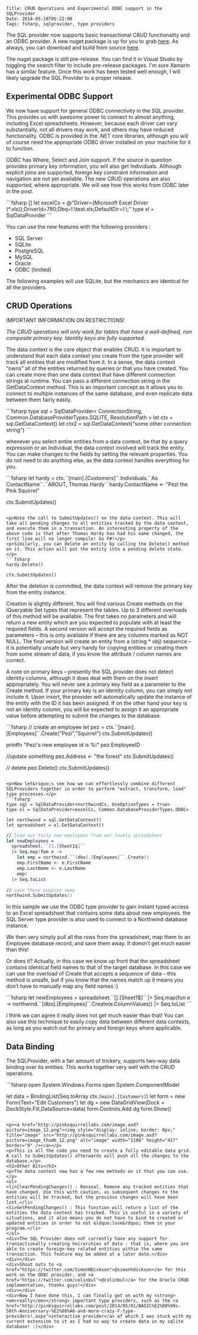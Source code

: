     Title: CRUD Operations and Experimental ODBC support in the SQLProvider
    Date: 2014-05-18T05:22:00
    Tags: fsharp, sqlprovider, type providers

<p>The SQL provider now supports basic transactional CRUD functionality and an ODBC provider. A new nuget package is up for you to grab <a href="https://www.nuget.org/packages/SQLProvider/0.0.9-alpha">here</a>. As always, you can download and build from source <a href="https://github.com/fsprojects/SQLProvider">here</a>.</p>
<p>The nuget package is still pre-release. You can find it in Visual Studio by toggling the search filter to include pre-release packages. I'm sure Xamarin has a similar feature. Once this work has been tested well enough, I will likely upgrade the SQL Provider to a proper release.</p>
<!-- more -->

<h2>Experimental ODBC Support</h2>
<p>We now have support for general ODBC connectivity in the SQL provider. This provides us with awesome power to connect to almost anything, including Excel spreadsheets. However, because each driver can vary substantially, not all drivers may work, and others may have reduced functionality. ODBC is provided in the .NET core libraries, although you will of course need the appropriate ODBC driver installed on your machine for it to function.</p>
<p>ODBC has Where, Select and Join support. If the source in question provides primary key information, you will also get Individuals. Although explicit joins are supported, foreign key constraint information and navigation are not yet available. The new CRUD operations are also supported, where appropriate. We will see how this works from ODBC later in the post.</p>
```fsharp
[<Literal>] 
let excelCs = @"Driver={Microsoft Excel Driver (*.xls)};DriverId=790;Dbq=I:\test.xls;DefaultDir=I:\;" 
type xl = SqlDataProvider<excelCs, Common.DatabaseProviderTypes.ODBC>
```

<p>You can use the new features with the following providers :</p>
<ul>
<li>SQL Server</li>
<li>SQLite</li>
<li>PostgreSQL</li>
<li>MySQL</li>
<li>Oracle</li>
<li>ODBC (limited)</li>
</ul>
<p>The following examples will use SQLite, but the mechanics are identical for all the providers.</p>
<h2>CRUD Operations</h2>
<p>IMPORTANT IMFORMATION ON RESTRICTIONS!</p>
<p><em>The CRUD operations will only work for tables that have a well-defined, non composite primary key. Identity keys are fully supported.</em></p>
<p>The data context is the core object that enables CRUD. It is important to understand that each data context you create from the type provider will track all entities that are modified from it. In a sense, the data context &ldquo;owns&rdquo; all of the entities returned by queries or that you have created. You can create more than one data context that have different connection strings at runtime. You can pass a different connection string in the GetDataContext method. This is an important concept as it allows you to connect to multiple instances of the same database, and even replicate data between them fairly easily.</p>
```fsharp
type sql = SqlDataProvider< ConnectionString, Common.DatabaseProviderTypes.SQLITE, ResolutionPath > 
let ctx = sql.GetDataContext() 
let ctx2 = sql.GetDataContext("some other connection string")
```

<p>whenever you select entire entities from a data context, be that by a query expression or an Individual, the data context involved will track the entity. You can make changes to the fields by setting the relevant properties. You do not need to do anything else, as the data context handles everything for you.</p>
```fsharp
let hardy = ctx.``[main].[Customers]``.Individuals.``As ContactName``.``AROUT, Thomas Hardy`` 
hardy.ContactName <- "Pezi the Pink Squirrel"

ctx.SubmitUpdates()
```

<p>Note the call to SubmitUpdates() on the data context. This will take all pending changes to all entities tracked by the data context, and execute them in a transaction. An interesting property of the above code is that after Thomas Hardy has had his name changed, the first line will no longer compile! Go F#!</p>
<p>Similarly, you can delete an entity by calling the Delete() method on it. This action will put the entity into a pending delete state.</p>
```fsharp
hardy.Delete()

ctx.SubmitUpdates()
```

<p>After the deletion is committed, the data context will remove the primary key from the entity instance.</p>
<p>Creation is slightly different. You will find various Create methods on the IQueryable Set types that represent the tables. Up to 3 different overloads of this method will be available. The first takes no parameters and will return a new entity which are you expected to populate with at least the required fields. A second version will accept the required fields as parameters &ndash; this is only available if there are any columns marked as NOT NULL. The final version will create an entity from a (string * obj) sequence &ndash; it is potentially unsafe but very handy for copying entities or creating them from some stream of data, if you know the attribute / column names are correct.</p>
<p>A note on primary keys &ndash; presently the SQL provider does not detect identity columns, although it does deal with them on the insert appropriately. You will never see a primary key field as a parameter to the Create method. If your primary key is an identity column, you can simply not include it. Upon insert, the provider will automatically update the instance of the entity with the ID it has been assigned. If on the other hand your key is not an identity column, you will be expected to assign it an appropriate value before attempting to submit the changes to the database.</p>
```fsharp
// create an employee 
let pez = ctx.``[main].[Employees]``.Create("Pezi","Squirrel") 
ctx.SubmitUpdates()

printfn "Pezi's new employee id is %i" pez.EmployeeID

//update something 
pez.Address <- "the forest" 
ctx.SubmitUpdates()

// delete 
pez.Delete() 
ctx.SubmitUpdates()
```

<p>Now let&rsquo;s see how we can effortlessly combine different SQLProviders together in order to perform "extract, transform, load" type processes.</p>
```fsharp
type sql = SqlDataProvider<northwindCs, UseOptionTypes = true> 
type xl = SqlDataProvider<excelCs, Common.DatabaseProviderTypes.ODBC>

let northwind = sql.GetDataContext() 
let spreadsheet = xl.GetDataContext()

```

```fsharp
// load our tasty new employees from our lovely spreadsheet
let newEmployees = 
  spreadsheet.``[].[Sheet1$]`` 
  |> Seq.map(fun e -> 
    let emp = northwind.``[dbo].[Employees]``.Create() 
    emp.FirstName <- e.FirstName 
    emp.LastName <- e.LastName 
    emp) 
  |> Seq.toList

// save those puppies away 
northwind.SubmitUpdates()
```

<p>In this sample we use the ODBC type provider to gain instant typed access to an Excel spreadsheet that contains some data about new employees. the SQL Server type provider is also used to connect to a Northwind database instance.</p>
<p>We then very simply pull all the rows from the spreadsheet, map them to an Employee database record, and save them away. It doesn&rsquo;t get much easier than this!</p>
<p>Or does it? Actually, in this case we know up front that the spreadsheet contains identical field names to that of the target database. In this case we can use the overload of Create that accepts a sequence of data &ndash; this method is unsafe, but if you know that the names match up it means you don&rsquo;t have to manually map any field names :)</p>
```fsharp
let newEmployees = 
 spreadsheet.``[].[Sheet1$]`` 
 |> Seq.map(fun e -> northwind.``[dbo].[Employees]``.Create(e.ColumnValues)) 
 |> Seq.toList
```

<p>I think we can agree it really does not get much easier than that! You can also use this technique to easily copy data between different data contexts, as long as you watch out for primary and foreign keys where applicable.</p>
<h2>Data Binding</h2>
<p>The SQLProvider, with a fair amount of trickery, supports two-way data binding over its entities. This works together very well with the CRUD operations.</p>
```fsharp
open System.Windows.Forms 
open System.ComponentModel

let data = BindingList(Seq.toArray ctx.``[main].[Customers]``) 
let form = new Form(Text="Edit Customers") 
let dg = new DataGridView(Dock = DockStyle.Fill,DataSource=data) 
form.Controls.Add dg 
form.Show()
```

<p><a href="http://pinksquirrellabs.com/image.axd?picture=image_12.png"><img style="display: inline; border: 0px;" title="image" src="http://pinksquirrellabs.com/image.axd?picture=image_thumb_12.png" alt="image" width="1106" height="417" border="0" /></a></p>
<p>This is all the code you need to create a fully editable data grid. A call to SubmitUpdates() afterwards will push all the changes to the database.</p>
<h2>Other Bits</h2>
<p>The data context now has a few new methods on it that you can use.</p>
<ol>
<li>ClearPendingChanges() : Ronseal. Remove any tracked entities that have changed. Use this with caution, as subsequent changes to the entities will be tracked, but the previous changes will have been lost.</li>
<li>GetPendingChanges() : This function will return a list of the entities the data context has tracked. This is useful in a variety of situations, and it also means you do not have to bind to created or updated entities in order to not &ldquo;lose&rdquo; them in your program.</li>
</ol>
<div>The SQL Provider does not currently have any support for transactionally creating heirarchies of data - that is, where you are able to create foreign-key related entities within the same transaction. This feature may be added at a later date.</div>
<div></div>
<div>Shout outs to <a href="https://twitter.com/SimonHDickson">@simonhdickson</a> for this work on the ODBC provider, and <a href="https://twitter.com/colinbul">@colinbul</a> for the Oracle CRUD implementation, thanks guys!</div>
<div></div>
<div>Now I have done this, I can finally get on with my <strong><em>really</em></strong> important type providers, such as the <a href="http://pinksquirrellabs.com/post/2014/05/01/BASIC%E2%80%99s-50th-Anniversary-%E2%80%A6-and-more-crazy-F-type-providers!.aspx">interactive provider</a> of which I was stuck with my current extension to it as I had no way to create data in my sqlite database! :)</div>